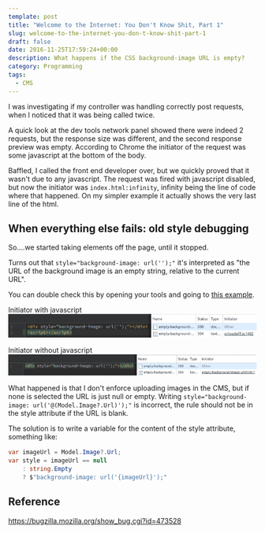 ```yaml
---
template: post
title: "Welcome to the Internet: You Don't Know Shit, Part 1"
slug: welcome-to-the-internet-you-don-t-know-shit-part-1
draft: false
date: 2016-11-25T17:59:24+00:00
description: What happens if the CSS background-image URL is empty?
category: Programming
tags:
  - CMS
---
```

I was investigating if my controller was handling correctly post requests, when I noticed that it was being called twice.

A quick look at the dev tools network panel showed there were indeed 2 requests, but the response size was different, and the second response preview was empty. According to Chrome the initiator of the request was some javascript at the bottom of the body.

Baffled, I called the front end developer over, but we quickly proved that it wasn't due to any javascript. The request was fired with javascript disabled, but now the initiator was `index.html:infinity`, infinity being the line of code where that happened. On my simpler example it actually shows the very last line of the html.

## When everything else fails: old style debugging

So....we started taking elements off the page, until it stopped.

Turns out that `style="background-image: url('');"` it's interpreted as "the URL of the background image is an empty string, relative to the current URL".

You can double check this by opening your tools and going to [this example](/example/empty-background-image-url.html).

Initiator with javascript
![Initiator with javascript](/images/initiator-with-js.png)

Initiator without javascript
![Initiator without javascript](/images/initiator-without-js.png)

What happened is that I don't enforce uploading images in the CMS, but if none is selected the URL is just null or empty. Writing `style="background-image: url('@(Model.Image?.Url)');"` is incorrect, the rule should not be in the style attribute if the URL is blank.

The solution is to write a variable for the content of the style attribute, something like:

```c#
var imageUrl = Model.Image?.Url;
var style = imageUrl == null
    : string.Empty
    ? $"background-image: url('{imageUrl}');"
```

## Reference
https://bugzilla.mozilla.org/show_bug.cgi?id=473528